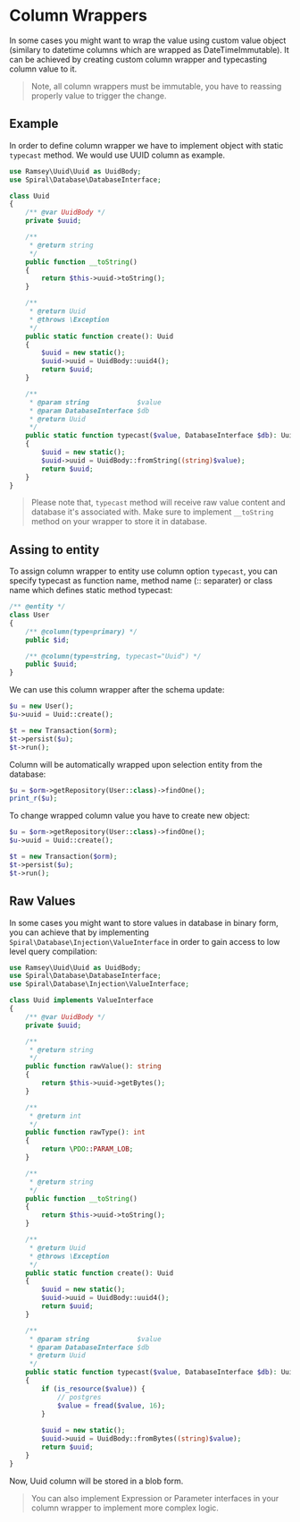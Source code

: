 # Column Wrappers
In some cases you might want to wrap the value using custom value object (similary to datetime columns which are wrapped as DateTimeImmutable).
It can be achieved by creating custom column wrapper and typecasting column value to it. 

> Note, all column wrappers must be immutable, you have to reassing properly value to trigger the change.

## Example
In order to define column wrapper we have to implement object with static `typecast` method. We would use UUID column as example.

```php
use Ramsey\Uuid\Uuid as UuidBody;
use Spiral\Database\DatabaseInterface;

class Uuid
{
    /** @var UuidBody */
    private $uuid;

    /**
     * @return string
     */
    public function __toString()
    {
        return $this->uuid->toString();
    }

    /**
     * @return Uuid
     * @throws \Exception
     */
    public static function create(): Uuid
    {
        $uuid = new static();
        $uuid->uuid = UuidBody::uuid4();
        return $uuid;
    }

    /**
     * @param string            $value
     * @param DatabaseInterface $db
     * @return Uuid
     */
    public static function typecast($value, DatabaseInterface $db): Uuid
    {
        $uuid = new static();
        $uuid->uuid = UuidBody::fromString((string)$value);
        return $uuid;
    }
}
```

> Please note that, `typecast` method will receive raw value content and database it's associated with. Make sure to implement `__toString`
method on your wrapper to store it in database.

## Assing to entity
To assign column wrapper to entity use column option `typecast`, you can specify typecast as function name, method name (:: separater) or 
class name which defines static method typecast:

```php
/** @entity */
class User
{
    /** @column(type=primary) */
    public $id;

    /** @column(type=string, typecast="Uuid") */
    public $uuid;
}
```

We can use this column wrapper after the schema update:

```php
$u = new User();
$u->uuid = Uuid::create();

$t = new Transaction($orm);
$t->persist($u);
$t->run();
```

Column will be automatically wrapped upon selection entity from the database:

```php
$u = $orm->getRepository(User::class)->findOne();
print_r($u);
```

To change wrapped column value you have to create new object:

```php
$u = $orm->getRepository(User::class)->findOne();
$u->uuid = Uuid::create();

$t = new Transaction($orm);
$t->persist($u);
$t->run();
```

## Raw Values
In some cases you might want to store values in database in binary form, you can achieve that by implementing `Spiral\Database\Injection\ValueInterface`
in order to gain access to low level query compilation:

```php
use Ramsey\Uuid\Uuid as UuidBody;
use Spiral\Database\DatabaseInterface;
use Spiral\Database\Injection\ValueInterface;

class Uuid implements ValueInterface
{
    /** @var UuidBody */
    private $uuid;

    /**
     * @return string
     */
    public function rawValue(): string
    {
        return $this->uuid->getBytes();
    }

    /**
     * @return int
     */
    public function rawType(): int
    {
        return \PDO::PARAM_LOB;
    }

    /**
     * @return string
     */
    public function __toString()
    {
        return $this->uuid->toString();
    }

    /**
     * @return Uuid
     * @throws \Exception
     */
    public static function create(): Uuid
    {
        $uuid = new static();
        $uuid->uuid = UuidBody::uuid4();
        return $uuid;
    }

    /**
     * @param string            $value
     * @param DatabaseInterface $db
     * @return Uuid
     */
    public static function typecast($value, DatabaseInterface $db): Uuid
    {
        if (is_resource($value)) {
            // postgres
            $value = fread($value, 16);
        }
        
        $uuid = new static();
        $uuid->uuid = UuidBody::fromBytes((string)$value);
        return $uuid;
    }
}
```

Now, Uuid column will be stored in a blob form.

> You can also implement Expression or Parameter interfaces in your column wrapper to implement more complex logic.
